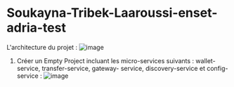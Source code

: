 # Soukayna-Tribek-Laaroussi-enset-adria-test
L'architecture du projet :
![image](https://github.com/Tribeksoukayna/Soukayna-Tribek-Laaroussi-enset-adria-test/assets/95369543/ff2d24d5-3cd9-4cf1-b6af-e50072633edc)

1. Créer un Empty Project incluant les micro-services suivants : wallet-service, transfer-service, gateway-
service, discovery-service et config-service :
![image](https://github.com/Tribeksoukayna/Soukayna-Tribek-Laaroussi-enset-adria-test/assets/95369543/3e410310-1317-4140-b70d-88a110b4e421)
